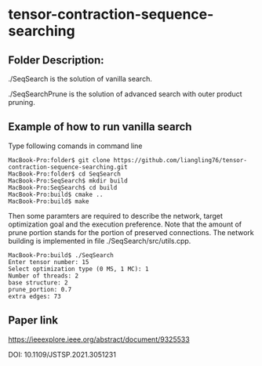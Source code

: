 # tensor-contraction-sequence-searching

## Folder Description:

./SeqSearch is the solution of vanilla search.

./SeqSearchPrune is the solution of advanced search with outer product pruning.



## Example of how to run vanilla search

Type following comands in command line

```
MacBook-Pro:folder$ git clone https://github.com/liangling76/tensor-contraction-sequence-searching.git
MacBook-Pro:folder$ cd SeqSearch
MacBook-Pro:SeqSearch$ mkdir build
MacBook-Pro:SeqSearch$ cd build
MacBook-Pro:build$ cmake ..
MacBook-Pro:build$ make
```

Then some paramters are required to describe the network, target optimization goal and the execution preference. 
Note that the amount of prune portion stands for the portion of preserved connections. The network building is implemented in file ./SeqSearch/src/utils.cpp.

```
MacBook-Pro:build$ ./SeqSearch 
Enter tensor number: 15
Select optimization type (0 MS, 1 MC): 1
Number of threads: 2
base structure: 2
prune_portion: 0.7
extra edges: 73
```


## Paper link
https://ieeexplore.ieee.org/abstract/document/9325533

DOI: 10.1109/JSTSP.2021.3051231
